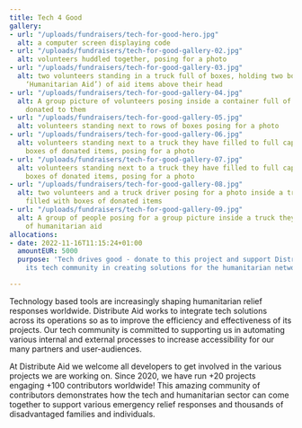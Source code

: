 ```yaml
---
title: Tech 4 Good
gallery:
- url: "/uploads/fundraisers/tech-for-good-hero.jpg"
  alt: a computer screen displaying code
- url: "/uploads/fundraisers/tech-for-good-gallery-02.jpg"
  alt: volunteers huddled together, posing for a photo
- url: "/uploads/fundraisers/tech-for-good-gallery-03.jpg"
  alt: two volunteers standing in a truck full of boxes, holding two boxes (labelled
    ‘Humanitarian Aid’) of aid items above their head
- url: "/uploads/fundraisers/tech-for-good-gallery-04.jpg"
  alt: A group picture of volunteers posing inside a container full of boxes of aid
    donated to them
- url: "/uploads/fundraisers/tech-for-good-gallery-05.jpg"
  alt: volunteers standing next to rows of boxes posing for a photo
- url: "/uploads/fundraisers/tech-for-good-gallery-06.jpg"
  alt: volunteers standing next to a truck they have filled to full capacity with
    boxes of donated items, posing for a photo
- url: "/uploads/fundraisers/tech-for-good-gallery-07.jpg"
  alt: volunteers standing next to a truck they have filled to full capacity with
    boxes of donated items, posing for a photo
- url: "/uploads/fundraisers/tech-for-good-gallery-08.jpg"
  alt: two volunteers and a truck driver posing for a photo inside a truck they have
    filled with boxes of donated items
- url: "/uploads/fundraisers/tech-for-good-gallery-09.jpg"
  alt: A group of people posing for a group picture inside a truck they have unloaded
    of humanitarian aid
allocations:
- date: 2022-11-16T11:15:24+01:00
  amountEUR: 5000
  purpose: 'Tech drives good - donate to this project and support Distribute Aid and
    its tech community in creating solutions for the humanitarian network. '

---
```

Technology based tools are increasingly shaping humanitarian relief responses worldwide. Distribute Aid works to integrate tech solutions across its operations so as to improve the efficiency and effectiveness of its projects. Our tech community is committed to supporting us in automating various internal and external processes to increase accessibility for our many partners and user-audiences.

At Distribute Aid we welcome all developers to get involved in the various projects we are working on. Since 2020, we have run +20 projects engaging +100 contributors worldwide! This amazing community of contributors demonstrates how the tech and humanitarian sector can come together to support various emergency relief responses and thousands of disadvantaged families and individuals.